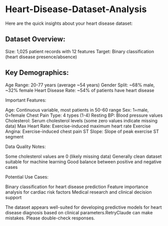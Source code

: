 # Heart-Disease-Dataset-Analysis

Here are the quick insights about your heart disease dataset:



## **Dataset Overview:**

Size: 1,025 patient records with 12 features
Target: Binary classification (heart disease presence/absence)



## **Key Demographics:**

Age Range: 20-77 years (average ~54 years)
Gender Split: ~68% male, ~32% female
Heart Disease Rate: ~54% of patients have heart disease

Important Features:

Age: Continuous variable, most patients in 50-60 range
Sex: 1=male, 0=female
Chest Pain Type: 4 types (1-4)
Resting BP: Blood pressure values
Cholesterol: Serum cholesterol levels (some zero values indicate missing data)
Max Heart Rate: Exercise-induced maximum heart rate
Exercise Angina: Exercise-induced chest pain
ST Slope: Slope of peak exercise ST segment

Data Quality Notes:

Some cholesterol values are 0 (likely missing data)
Generally clean dataset suitable for machine learning
Good balance between positive and negative cases

Potential Use Cases:

Binary classification for heart disease prediction
Feature importance analysis for cardiac risk factors
Medical research and clinical decision support

The dataset appears well-suited for developing predictive models for heart disease diagnosis based on clinical parameters.RetryClaude can make mistakes. Please double-check responses.
